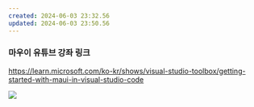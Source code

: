 ```yaml
---
created: 2024-06-03 23:32.56
updated: 2024-06-03 23:50.56
---
```

### 마우이 유튜브 강좌 링크



https://learn.microsoft.com/ko-kr/shows/visual-studio-toolbox/getting-started-with-maui-in-visual-studio-code


![](https://www.youtube.com/watch?v=_SEStDLKHMc&pp=ygUSbWF1aSB2aXN1YWwgc3R1ZGlv)